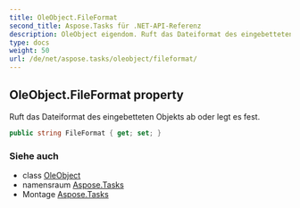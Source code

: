 ```yaml
---
title: OleObject.FileFormat
second_title: Aspose.Tasks für .NET-API-Referenz
description: OleObject eigendom. Ruft das Dateiformat des eingebetteten Objekts ab oder legt es fest.
type: docs
weight: 50
url: /de/net/aspose.tasks/oleobject/fileformat/
---
```

## OleObject.FileFormat property

Ruft das Dateiformat des eingebetteten Objekts ab oder legt es fest.

```csharp
public string FileFormat { get; set; }
```

### Siehe auch

* class [OleObject](../)
* namensraum [Aspose.Tasks](../../oleobject/)
* Montage [Aspose.Tasks](../../../)


